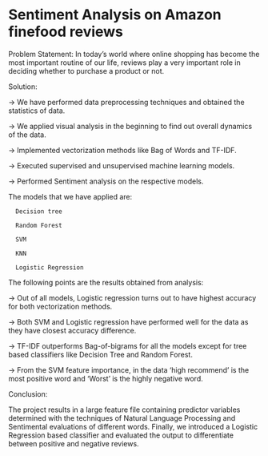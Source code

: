 # Sentiment Analysis on Amazon finefood reviews


Problem Statement:
In today’s world where online shopping has become the most important routine of our life, reviews play a very important role in deciding whether to purchase a product or not. 


Solution:

-> We have performed data preprocessing techniques and obtained the statistics of data.

-> We applied visual analysis in the beginning to find out overall dynamics of the data.

-> Implemented vectorization methods like Bag of Words and TF-IDF.

-> Executed supervised and unsupervised machine learning models.

-> Performed Sentiment analysis on the respective models.



The models that we have applied are:

      Decision tree
      
      Random Forest
      
      SVM
      
      KNN
      
      Logistic Regression
      


The following points are the results obtained from analysis:

-> Out of all models, Logistic regression turns out to have highest accuracy for both vectorization methods.

-> Both SVM and Logistic regression have performed well for the data as they have closest accuracy difference.

-> TF-IDF outperforms Bag-of-bigrams for all the models except for tree based classifiers like Decision Tree and Random Forest.

-> From the SVM feature importance, in the data ‘high recommend’ is the most positive word and ‘Worst’ is the highly negative word.



Conclusion:

The project results in a large feature file containing predictor variables determined with the techniques of Natural Language Processing and Sentimental evaluations of different words. Finally, we introduced a Logistic Regression based classifier and evaluated the output to differentiate between positive and negative reviews.
